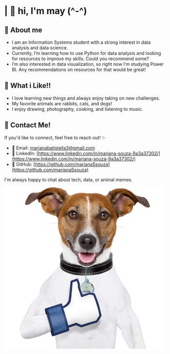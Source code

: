 # | 🌼 hi, I'm may (^-^)


## 🐰 About me

- I am an Information Systems student with a strong interest in data analysis and data science.
- Currently, I’m learning how to use Python for data analysis and looking for resources to improve my skills. Could you recommend some?
- I’m also interested in data visualization, so right now I’m studying Power BI. Any recommendations on resources for that would be great!

## 🐰 What i Like!!
- I love learning new things and always enjoy taking on new challenges.
- My favorite animals are rabbits, cats, and dogs!
- I enjoy drawing, photography, cooking, and listening to music.

## 🐰 Contact Me! 

If you'd like to connect, feel free to reach out! ✨

- 🍥 Email: marianabatistella3@gmail.com 
- 🍥 LinkedIn: [https://www.linkedin.com/in/mariana-souza-9a3a37302/](https://www.linkedin.com/in/mariana-souza-9a3a37302/)  
- 🍥 GitHub: [https://github.com/marianaSsouza](https://github.com/marianaSsouza)

I'm always happy to chat about tech, data, or animal memes. 

![Dog curtindo o repositório](Imagens/cachorro_dando_like.jpeg)